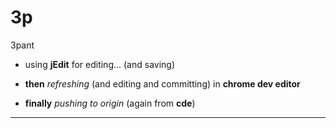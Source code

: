 3p
==

3pant

- using **jEdit** for editing... (and saving)

- **then** _refreshing_ (and editing and committing) in **chrome dev editor**

- **finally** _pushing to origin_ (again from **cde**)

___